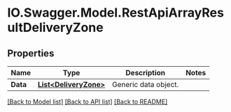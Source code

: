 # IO.Swagger.Model.RestApiArrayResultDeliveryZone
## Properties

Name | Type | Description | Notes
------------ | ------------- | ------------- | -------------
**Data** | [**List&lt;DeliveryZone&gt;**](DeliveryZone.md) | Generic data object. | 

[[Back to Model list]](../README.md#documentation-for-models) [[Back to API list]](../README.md#documentation-for-api-endpoints) [[Back to README]](../README.md)

